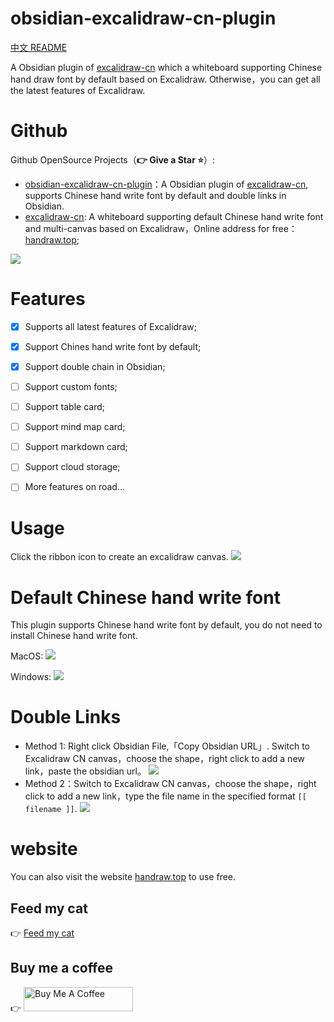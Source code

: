 # obsidian-excalidraw-cn-plugin

[中文 README](README_zh.md)

A Obsidian plugin of [excalidraw-cn](https://github.com/korbinzhao/excalidraw-cn) which a whiteboard supporting Chinese hand draw font by default based on Excalidraw. Otherwise，you can get all the latest features of Excalidraw.

# Github

Github OpenSource Projects（**:point_right: Give a Star :star:**）:
* [obsidian-excalidraw-cn-plugin](https://github.com/korbinzhao/obsidian-excalidraw-cn-plugin)：A Obsidian plugin of [excalidraw-cn](https://github.com/korbinzhao/excalidraw-cn), supports Chinese hand write font by default and double links in Obsidian.
* [excalidraw-cn](https://github.com/korbinzhao/excalidraw-cn): A whiteboard supporting default Chinese hand write font and multi-canvas based on Excalidraw，Online address for free：[handraw.top](https://handraw.top/);


![](https://img.alicdn.com/imgextra/i2/O1CN01PgmCbK1bFHLG85M7F_!!6000000003435-0-tps-2774-1532.jpg)


# Features
* [x] Supports all latest features of Excalidraw;
* [x] Support Chines hand write font by default;
* [x] Support double chain in Obsidian;
* [ ] Support custom fonts;
* [ ] Support table card;
* [ ] Support mind map card;
* [ ] Support markdown card;
* [ ] Support cloud storage;
* [ ] More features on road...


# Usage
Click the ribbon icon to create an excalidraw canvas.
![](https://img.alicdn.com/imgextra/i1/O1CN01Vh8ReW20qi6anwLzj_!!6000000006901-0-tps-2870-1628.jpg)

# Default Chinese hand write font
This plugin supports Chinese hand write font by default, you do not need to install Chinese hand write font.

MacOS:
![](https://img.alicdn.com/imgextra/i2/O1CN01MyYugg1ORYxNptcan_!!6000000001702-0-tps-2866-1624.jpg)

Windows:
![](https://img.alicdn.com/imgextra/i3/O1CN01Tox1QQ1C2Zy0JfzQk_!!6000000000023-2-tps-2862-1458.png)

# Double Links
* Method 1: Right click Obsidian File,「Copy Obsidian URL」. Switch to Excalidraw CN canvas，choose the shape，right click to add a new link，paste the obsidian url。
![](https://img.alicdn.com/imgextra/i2/O1CN014pRLU71pOLo9i5GAj_!!6000000005350-0-tps-1318-532.jpg)
* Method 2：Switch to Excalidraw CN canvas，choose the shape，right click to add a new link，type the file name in the specified format ```[[ filename ]]```.
![](https://img.alicdn.com/imgextra/i3/O1CN01LyBU6b1HRpszh2SIH_!!6000000000755-2-tps-1314-524.png)


# website
You can also visit the website [handraw.top](https://handraw.top/) to use free.

## Feed my cat

:point_right: <a href="https://afdian.net/a/wantian" target="_blank">Feed my cat</a>

## Buy me a coffee

:point_right: <a href="https://www.buymeacoffee.com/korbinzhao" target="_blank"><img src="https://cdn.buymeacoffee.com/buttons/default-orange.png" alt="Buy Me A Coffee" height="39" width="175"></a>

